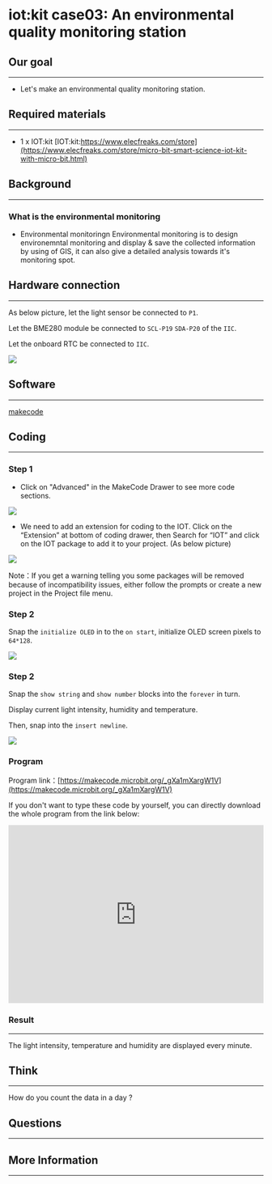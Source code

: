 # iot:kit case03: An environmental quality monitoring station

## Our goal
---

- Let's make an environmental quality monitoring station. 


## Required materials 
---

- 1 x IOT:kit [IOT:kit:https://www.elecfreaks.com/store](https://www.elecfreaks.com/store/micro-bit-smart-science-iot-kit-with-micro-bit.html)


## Background
---

### What is the environmental monitoring

- Environmental monitoringn Environmental monitoring is to design environemntal monitoring and display & save the collected information by using of GIS, it can also give a detailed analysis towards it's monitoring spot.


## Hardware connection
---

As below picture, let the light sensor be connected to `P1`. 

Let the BME280 module be connected to `SCL-P19` `SDA-P20` of the `IIC`.

Let the onboard RTC be connected to `IIC`.

![](https://raw.githubusercontent.com/elecfreaks/learn-cn/master/microbitKit/iot_kit/images/case_03_01.png)


## Software
---

[makecode](https://makecode.microbit.org/#)

## Coding
---

### Step 1
- Click on "Advanced" in the MakeCode Drawer to see more code sections.

![](https://raw.githubusercontent.com/elecfreaks/learn-cn/master/microbitKit/iot_kit/images/iot_bit_11.jpg)

- We need to add an extension for coding to the IOT. Click on the “Extension” at bottom of coding drawer, then Search for “IOT” and click on the IOT package to add it to your project. (As below picture) 

![](https://raw.githubusercontent.com/elecfreaks/learn-cn/master/microbitKit/iot_kit/images/iot_bit_12.jpg)

Note：If you get a warning telling you some packages will be removed because of incompatibility issues, either follow the prompts or create a new project in the Project file menu.
### Step 2

Snap the `initialize OLED` in to the `on start`, initialize OLED screen pixels to `64*128`.

![](https://raw.githubusercontent.com/elecfreaks/learn-cn/master/microbitKit/iot_kit/images/case_03_02.png)

### Step 2

Snap the `show string` and `show number` blocks into the `forever` in turn.

Display current light intensity, humidity and temperature. 

Then, snap into the `insert newline`. 

![](https://raw.githubusercontent.com/elecfreaks/learn-cn/master/microbitKit/iot_kit/images/case_03_03.png)

### Program

Program link：[https://makecode.microbit.org/_gXa1mXargW1V](https://makecode.microbit.org/_gXa1mXargW1V)

If you don't want to type these code by yourself, you can directly download the whole program from the link below:

<div style="position:relative;height:0;padding-bottom:70%;overflow:hidden;"><iframe style="position:absolute;top:0;left:0;width:100%;height:100%;" src="https://makecode.microbit.org/#pub:_gXa1mXargW1V" frameborder="0" sandbox="allow-popups allow-forms allow-scripts allow-same-origin"></iframe></div>  


### Result
---

The light intensity, temperature and humidity are displayed every minute. 

## Think
---

How do you count the data in a day ?

## Questions
---

## More Information  
---
